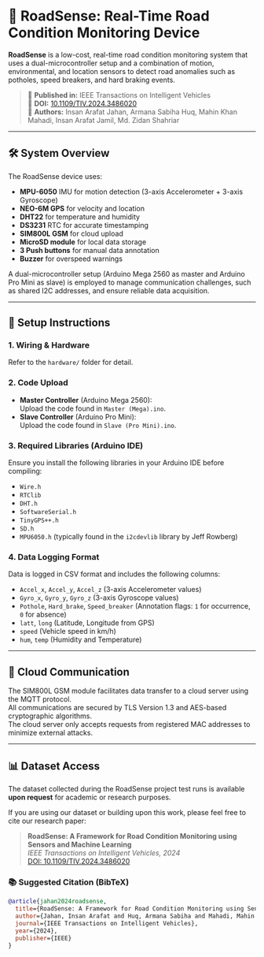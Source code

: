 # 🚗 RoadSense: Real-Time Road Condition Monitoring Device

**RoadSense** is a low-cost, real-time road condition monitoring system that uses a dual-microcontroller setup and a combination of motion, environmental, and location sensors to detect road anomalies such as potholes, speed breakers, and hard braking events.

> 📄 **Published in:** IEEE Transactions on Intelligent Vehicles  
> 📌 **DOI:** [10.1109/TIV.2024.3486020](https://doi.org/10.1109/TIV.2024.3486020)  
> 🧠 **Authors:** Insan Arafat Jahan, Armana Sabiha Huq, Mahin Khan Mahadi, Insan Arafat Jamil, Md. Zidan Shahriar

---


## 🛠️ System Overview

The RoadSense device uses:
- **MPU-6050** IMU for motion detection (3-axis Accelerometer + 3-axis Gyroscope)  
- **NEO-6M GPS** for velocity and location  
- **DHT22** for temperature and humidity  
- **DS3231** RTC for accurate timestamping  
- **SIM800L GSM** for cloud upload  
- **MicroSD module** for local data storage  
- **3 Push buttons** for manual data annotation  
- **Buzzer** for overspeed warnings  

A dual-microcontroller setup (Arduino Mega 2560 as master and Arduino Pro Mini as slave) is employed to manage communication challenges, such as shared I2C addresses, and ensure reliable data acquisition.

---

## 🔧 Setup Instructions

### 1. Wiring & Hardware
Refer to the `hardware/` folder for detail.

### 2. Code Upload
- **Master Controller** (Arduino Mega 2560):  
  Upload the code found in `Master (Mega).ino`.
- **Slave Controller** (Arduino Pro Mini):  
  Upload the code found in `Slave (Pro Mini).ino`.

### 3. Required Libraries (Arduino IDE)
Ensure you install the following libraries in your Arduino IDE before compiling:
- `Wire.h`
- `RTClib`
- `DHT.h`
- `SoftwareSerial.h`
- `TinyGPS++.h`
- `SD.h`
- `MPU6050.h` (typically found in the `i2cdevlib` library by Jeff Rowberg)

### 4. Data Logging Format
Data is logged in CSV format and includes the following columns:
- `Accel_x`, `Accel_y`, `Accel_z` (3-axis Accelerometer values)  
- `Gyro_x`, `Gyro_y`, `Gyro_z` (3-axis Gyroscope values)  
- `Pothole`, `Hard_brake`, `Speed_breaker` (Annotation flags: `1` for occurrence, `0` for absence)  
- `latt`, `long` (Latitude, Longitude from GPS)  
- `speed` (Vehicle speed in km/h)  
- `hum`, `temp` (Humidity and Temperature)  

---

## 📡 Cloud Communication

The SIM800L GSM module facilitates data transfer to a cloud server using the MQTT protocol.  
All communications are secured by TLS Version 1.3 and AES-based cryptographic algorithms.  
The cloud server only accepts requests from registered MAC addresses to minimize external attacks.

---

## 📊 Dataset Access

The dataset collected during the RoadSense project test runs is available **upon request** for academic or research purposes.

If you are using our dataset or building upon this work, please feel free to cite our research paper:

> **RoadSense: A Framework for Road Condition Monitoring using Sensors and Machine Learning**  
> *IEEE Transactions on Intelligent Vehicles, 2024*  
> [DOI: 10.1109/TIV.2024.3486020](https://doi.org/10.1109/TIV.2024.3486020)

### 📚 Suggested Citation (BibTeX)

```bibtex
@article{jahan2024roadsense,
  title={RoadSense: A Framework for Road Condition Monitoring using Sensors and Machine Learning},
  author={Jahan, Insan Arafat and Huq, Armana Sabiha and Mahadi, Mahin Khan and Jamil, Insan Arafat and Shahriar, Md Zidan},
  journal={IEEE Transactions on Intelligent Vehicles},
  year={2024},
  publisher={IEEE}
}

